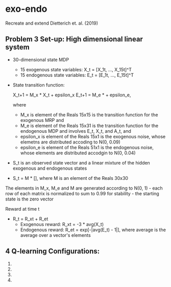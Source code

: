 # exo-endo
Recreate and extend Dietterich et. al. (2019)

## Problem 3 Set-up: High dimensional linear system

- 30-dimensional state MDP
  - 15 exogenous state variables: X_t = [X_1t, ..., X_15t]^T
  - 15 endogenous state variables: E_t = [E_1t, ..., E_15t]^T

- State transition function:

  X_t+1 = M_x * X_t + epsilon_x
  E_t+1 = M_e *     + epsilon_e,

  where
	- M_x is element of the Reals 15x15 is the transition function for the exogenous MRP and
	- M_e is element of the Reals 15x31 is the transition function for the endogenous MDP and involves E_t, X_t, and A_t, and
	- epsilon_x is element of the Reals 15x1 is the exogenous noise, whose elemetns are distributed accoding to N(0, 0.09)
	- epsilon_e is element of the Reals 51x1 is the endogenous noise, whose elements are distributed accodgin to N(0, 0.04)

- S_t is an observed state vector and a linear mixture of the hidden exogenous and endogenous states
- S_t = M * [], where M is an element of the Reals 30x30

The elements in M_x, M_e and M are generated according to N(0, 1)
    - each row of each matrix is normalized to sum to 0.99 for stability
    - the starting state is the zero vector

Reward at time t
- R_t = R_xt + R_et
  - Exogenous reward: R_xt = -3 * avg(X_t)
  - Endogenous reward: R_et = exp[-|avg(E_t) - 1|],
  where average is the average over a vector's elements
  


## 4 Q-learning Configurations:

1.
2.
3.
4. 
